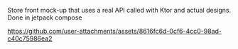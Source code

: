 ﻿Store front mock-up that uses a real API called with Ktor and actual designs. Done in jetpack compose

https://github.com/user-attachments/assets/8616fc6d-0cf6-4cc0-98ad-c40c75986ea2

